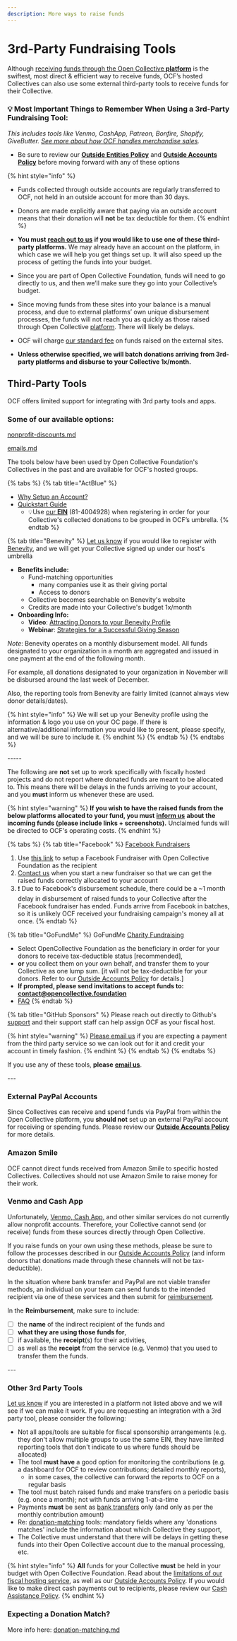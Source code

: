 ```yaml
---
description: More ways to raise funds
---
```


# 3rd-Party Fundraising Tools

Although [receiving funds through the Open Collective **platform**](https://docs.opencollective.foundation/how-it-works/financial-contributions/credit-card-paypal-bank-transfers) is the swiftest, most direct & efficient way to receive funds, OCF’s hosted Collectives can also use some external third-party tools to receive funds for their Collective.

### 💡 Most Important Things to Remember When Using a 3rd-Party Fundraising Tool:

_This includes tools like Venmo, CashApp, Patreon, Bonfire, Shopify, GiveButter._ [_See more about how OCF handles merchandise sales_](https://docs.opencollective.foundation/faq/contributions-faq#can-we-receive-earned-income-i.e.-non-donations-or-sell-stuff-through-ocf)_._

* Be sure to review our [**Outside Entities Policy**](../policies/outside-entities-policy.md) and [**Outside Accounts Policy**](../policies/outside-accounts-policy.md) before moving forward with any of these options

{% hint style="info" %}
* Funds collected through outside accounts are regularly transferred to OCF, not held in an outside account for more than 30 days.
* Donors are made explicitly aware that paying via an outside account means that their donation will **not** be tax deductible for them.
{% endhint %}

* **You must** [**reach out to us**](mailto:contact@opencollective.foundation) **if you would like to use one of these third-party platforms.** We may already have an account on the platform, in which case we will help you get things set up. It will also speed up the process of getting the funds into your budget.
* Since you are part of Open Collective Foundation, funds will need to go directly to us, and then we’ll make sure they go into your Collective’s budget.
* Since moving funds from these sites into your balance is a manual process, and due to external platforms’ own unique disbursement processes, the funds will not reach you as quickly as those raised through Open Collective [platform](https://docs.opencollective.foundation/how-it-works/financial-contributions/credit-card-paypal-bank-transfers). There will likely be delays.
* OCF will charge [our standard fee](../fees.md) on funds raised on the external sites.
* **Unless otherwise specified, we will batch donations arriving from 3rd-party platforms and disburse to your Collective 1x/month.**

## Third-Party Tools

OCF offers limited support for integrating with 3rd party tools and apps.

### Some of our available options:

[nonprofit-discounts.md](../../what-we-offer/nonprofit-discounts.md "mention")

[emails.md](../../what-we-offer/emails.md "mention")

The tools below have been used by Open Collective Foundation's Collectives in the past and are available for OCF's hosted groups.

{% tabs %}
{% tab title="ActBlue" %}
* [Why Setup an Account?](https://support.actblue.com/donors/about-actblue/why-do-candidates-and-organizations-use-your-platform/)
* [Quickstart Guide](https://support.actblue.com/campaigns/help/getting-started/)
  * 💡Use [our **EIN**](../../about/official-information-and-documents.md) (81-4004928) when registering in order for your Collective's collected donations to be grouped in OCF’s umbrella.
{% endtab %}

{% tab title="Benevity" %}
[Let us know](mailto:contact@opencollective.foundation) if you would like to register with [Benevity](https://www.benevity.com/why-benevity), and we will get your Collective signed up under our host's umbrella

* **Benefits include:**
  * Fund-matching opportunities
    * many companies use it as their giving portal
    * Access to donors
  * Collective becomes searchable on Benevity's website
  * Credits are made into your Collective's budget 1x/month
* **Onboarding Info:**
  * **Video**: [Attracting Donors to your Benevity Profile](https://causeshelp.benevity.org/hc/en-us/articles/360000469786-Attracting-Donors-to-Your-Profile)
  * **Webinar**: [Strategies for a Successful Giving Season](https://causeshelp.benevity.org/hc/en-us/articles/360000478943-Charities-Webinar-Strategies-for-a-Successful-Giving-Season)

_Note_: Benevity operates on a monthly disbursement model. All funds designated to your organization in a month are aggregated and issued in one payment at the end of the following month.

For example, all donations designated to your organization in November will be disbursed around the last week of December.

Also, the reporting tools from Benevity are fairly limited (cannot always view donor details/dates).

{% hint style="info" %}
We will set up your Benevity profile using the information & logo you use on your OC page. If there is alternative/additional information you would like to present, please specify, and we will be sure to include it.
{% endhint %}
{% endtab %}
{% endtabs %}

\-----

The following are **not** set up to work specifically with fiscally hosted projects and do not report where donated funds are meant to be allocated to. This means there will be delays in the funds arriving to your account, and you **must** inform us whenever these are used.

{% hint style="warning" %}
**If you wish to have the raised funds from the below platforms allocated to your fund, you must** [**inform us**](mailto:contact@opencollective.foundation) **about the incoming funds (please include links + screenshots).** Unclaimed funds will be directed to OCF's operating costs.
{% endhint %}

{% tabs %}
{% tab title="Facebook" %}
[Facebook Fundraisers](https://www.facebook.com/fund/Open-Collective-Foundation-100612854999717/)

1. Use [this link](https://www.facebook.com/fund/Open-Collective-Foundation-100612854999717/) to setup a Facebook Fundraiser with Open Collective Foundation as the recipient
2. [Contact us](mailto:contact@opencollective.foundation) when you start a new fundraiser so that we can get the raised funds correctly allocated to your account
3. :exclamation: Due to Facebook's disbursement schedule, there could be a \~1 month delay in disbursement of raised funds to your Collective after the Facebook fundraiser has ended. Funds arrive from Facebook in batches, so it is unlikely OCF received your fundraising campaign's money all at once.
{% endtab %}

{% tab title="GoFundMe" %}
GoFundMe [Charity Fundraising](https://www.gofundme.com/start/charity-fundraising)

* Select OpenCollective Foundation as the beneficiary in order for your donors to receive tax-deductible status \[recommended],
* **or** you collect them on your own behalf, and transfer them to your Collective as one lump sum. \[it will not be tax-deductible for your donors. Refer to our [Outside Accounts Policy](../policies/outside-accounts-policy.md) for details.]
* **If prompted, please send invitations to accept funds to:  contact@opencollective.foundation**&#x20;
* [FAQ](https://docs.opencollective.foundation/faq/contributions-faq#can-we-use-outside-fundraising-platforms-like-gofundme-to-fundraise-for-our-Collective)
{% endtab %}

{% tab title="GitHub Sponsors" %}
Please reach out directly to Github's [support](http://url100.around.co/ls/click?upn=Ve2f-2FLodSFIkXBMESSfFGmNY4VgXEOvuJO5pWSwE9UyMwkzezkjAVJGMUEx2w15UTULc\_cq7CyJpVqhiHMvlG5QfXmhe-2F3dzKt4opsAZ25hnuffMHKYrwEDYxa-2FF5K6tv4KABjDsTfSMQm7eme3i1xr-2B1jEo9sS2Pn63l0JP9zQ-2BErgRnYVx4uDDtiX4CiY5-2FyBHh7yOLkscYpufs8XrmSHVA-2FkPuYoHKjRJKlaY7gM9bm9VH9eZvHkkpfm4e9HC4eifshalLjJMUcBLpmQSDbJbWxfeZuiTSLa-2BYsMk-2BhMav98-2FmTXIT-2BgUZ1FPGkJT9or24XxqRfYSmEBKZDkLEP90ZJ8a3BZ1bKgdZO2kBkmRYxMsXdDYFSrP3-2FlhR9pdqdrNrGmy7sNSfOWUvSygdA-2BcvGPH0sFKbwsVahXlu-2FtTwWGvQdK9sfL5dot2kFZbHiLtB1kADzNDULuRaVidxCg0EH9L-2FSuJDqWzdTQ6GJkNH8KE-3D) and their support staff can help assign OCF as your fiscal host.

{% hint style="warning" %}
[Please email us](mailto:contact@opencollective.foundation) if you are expecting a payment from the third party service so we can look out for it and credit your account in timely fashion.
{% endhint %}
{% endtab %}
{% endtabs %}

If you use any of these tools, **please** [**email us**](mailto:contact@opencollective.foundation).

\---

### External PayPal Accounts

Since Collectives can receive and spend funds via PayPal from within the Open Collective platform, you **should not** set up an external PayPal account for receiving or spending funds. Please review our [**Outside Accounts Policy**](../policies/outside-accounts-policy.md) for more details.

### Amazon Smile

OCF cannot direct funds received from Amazon Smile to specific hosted Collectives. Collectives should not use Amazon Smile to raise money for their work.

### **Venmo and Cash App**

Unfortunately, [Venmo, Cash App,](https://docs.opencollective.foundation/faq/expenses-faq#can-we-send-or-receive-funds-via-venmo-or-cash-app) and other similar services do not currently allow nonprofit accounts. Therefore, your Collective cannot send (or receive) funds from these sources directly through Open Collective. &#x20;

If you raise funds on your own using these methods, please be sure to follow the processes described in our [Outside Accounts Policy](https://docs.opencollective.foundation/how-it-works/policies/outside-accounts-policy) (and inform donors that donations made through these channels will not be tax-deductible).

In the situation where bank transfer and PayPal are not viable transfer methods, an individual on your team can send funds to the intended recipient via one of these services and then submit for [reimbursement](../payouts.md).

In the **Reimbursement**, make sure to include:

* [ ] the **name** of the indirect recipient of the funds and
* [ ] **what they are using those funds for**,
* [ ] if available, the **receipt**(s) for their activities,
* [ ] as well as the **receipt** from the service (e.g. Venmo) that you used to transfer them the funds.

\---

### Other 3rd Party Tools

[Let us know](mailto:contact@opencollective.foundation) if you are interested in a platform not listed above and we will see if we can make it work. If you are requesting an integration with a 3rd party tool, please consider the following:

* Not all apps/tools are suitable for fiscal sponsorship arrangements (e.g. they don't allow multiple groups to use the same EIN, they have limited reporting tools that don't indicate to us where funds should be allocated)
* The tool **must have** a good option for monitoring the contributions (e.g. a dashboard for OCF to review contributions; detailed monthly reports),
  * in some cases, the collective can forward the reports to OCF on a regular basis
* The tool must batch raised funds and make transfers on a periodic basis (e.g. once a month); not with funds arriving 1-at-a-time
* Payments **must** be sent as [bank transfers](credit-card-paypal-bank-transfers.md#bank-transfers) only (and only as per the monthly contribution amount)
* Re: [donation-matching](donation-matching.md) tools: mandatory fields where any 'donations matches' include the information about which Collective they support,
* The Collective must understand that there will be delays in getting these funds into their Open Collective account due to the manual processing, etc.

{% hint style="info" %}
**All** funds for your Collective **must** be held in your budget with Open Collective Foundation. Read about the [limitations of our fiscal hosting service](../policies/#restrictions-and-limitations), as well as our [Outside Accounts Policy](../policies/outside-accounts-policy.md). If you would like to make direct cash payments out to recipients, please review our [Cash Assistance Policy](../policies/cash-assistance-policy.md).
{% endhint %}

### Expecting a Donation Match?&#x20;

More info here: [donation-matching.md](donation-matching.md "mention")
